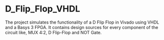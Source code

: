 # D_Flip_Flop_VHDL
The project simulates the functionality of a D Flip Flop in Vivado using VHDL and a Basys 3 FPGA.
It contains design sources for every component of the circuit like, MUX 4:2, D Flip-Flop and NOT Gate.
